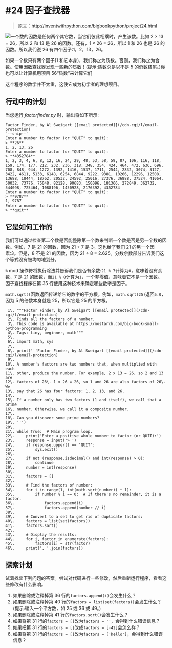 # #24 因子查找器

> 原文：<http://inventwithpython.com/bigbookpython/project24.html>

![](../Images/9d995d63aaead72cad01120081eb8f75.png)一个数的因数是任何两个其它数，当它们彼此相乘时，产生该数。比如 2 × 13 = 26，所以 2 和 13 是 26 的因数。还有，1 × 26 = 26，所以 1 和 26 也是 26 的因数。所以我们说 26 有四个因子:1，2，13，26。

如果一个数只有两个因子(1 和它本身)，我们称之为质数。否则，我们称之为合数。使用因数查找器发现一些新的质数！(提示:质数总是以不是 5 的奇数结尾。)你也可以让计算机用项目 56“质数”来计算它们

这个程序的数学并不太重，这使它成为初学者的理想项目。

## 行动中的计划

当您运行 *factorfinder.py* 时，输出将如下所示:

```
Factor Finder, by Al Sweigart [[email protected]](/cdn-cgi/l/email-protection)
`--snip--`
Enter a number to factor (or "QUIT" to quit):
> **26**
1, 2, 13, 26
Enter a number to factor (or "QUIT" to quit):
> **4352784**
1, 2, 3, 4, 6, 8, 12, 16, 24, 29, 48, 53, 58, 59, 87, 106, 116, 118, 159, 174, 177, 212, 232, 236, 318, 348, 354, 424, 464, 472, 636, 696, 708, 848, 944, 1272, 1392, 1416, 1537, 1711, 2544, 2832, 3074, 3127, 3422, 4611, 5133, 6148, 6254, 6844, 9222, 9381, 10266, 12296, 12508, 13688, 18444, 18762, 20532, 24592, 25016, 27376, 36888, 37524, 41064, 50032, 73776, 75048, 82128, 90683, 150096, 181366, 272049, 362732, 544098, 725464, 1088196, 1450928, 2176392, 4352784
Enter a number to factor (or "QUIT" to quit):
> **9787**
1, 9787
Enter a number to factor (or "QUIT" to quit):
> **quit**
```

## 它是如何工作的

我们可以通过检查第二个数是否能整除第一个数来判断一个数是否是另一个数的因数。例如，7 是 21 的因数，因为 21 ÷ 7 是 3。这也给了我们 21 的另一个因素:3。但是，8 不是 21 的因数，因为 21 ÷ 8 = 2.625。分数余数部分告诉我们这个等式没有被均匀地划分。

`%` mod 操作符将执行除法并告诉我们是否有余数:`21 % 7`计算为`0`，意味着没有余数，7 是 21 的因数，而`21 % 8`计算为`1`，一个非零值，意味着它不是一个因数。因子查找程序在第 35 行使用这种技术来确定哪些数字是因子。

`math.sqrt()`函数返回传递给它的数字的平方根。例如，`math.sqrt(25)`返回`5.0`，因为 5 的倍数本身就是 25，所以它是 25 的平方根。

```
 1\. """Factor Finder, by Al Sweigart [[email protected]](/cdn-cgi/l/email-protection)
 2\. Finds all the factors of a number.
 3\. This code is available at https://nostarch.com/big-book-small-python-programming
 4\. Tags: tiny, beginner, math"""
 5\. 
 6\. import math, sys
 7\. 
 8\. print('''Factor Finder, by Al Sweigart [[email protected]](/cdn-cgi/l/email-protection)
 9\. 
10\. A number's factors are two numbers that, when multiplied with each
11\. other, produce the number. For example, 2 x 13 = 26, so 2 and 13 are
12\. factors of 26\. 1 x 26 = 26, so 1 and 26 are also factors of 26\. We
13\. say that 26 has four factors: 1, 2, 13, and 26.
14\. 
15\. If a number only has two factors (1 and itself), we call that a prime
16\. number. Otherwise, we call it a composite number.
17\. 
18\. Can you discover some prime numbers?
19\. ''')
20\. 
21\. while True:  # Main program loop.
22\.     print('Enter a positive whole number to factor (or QUIT):')
23\.     response = input('> ')
24\.     if response.upper() == 'QUIT':
25\.         sys.exit()
26\. 
27\.     if not (response.isdecimal() and int(response) > 0):
28\.         continue
29\.     number = int(response)
30\. 
31\.     factors = []
32\. 
33\.     # Find the factors of number:
34\.     for i in range(1, int(math.sqrt(number)) + 1):
35\.         if number % i == 0:  # If there's no remainder, it is a factor.
36\.             factors.append(i)
37\.             factors.append(number // i)
38\. 
39\.     # Convert to a set to get rid of duplicate factors:
40\.     factors = list(set(factors))
41\.     factors.sort()
42\. 
43\.     # Display the results:
44\.     for i, factor in enumerate(factors):
45\.         factors[i] = str(factor)
46\.     print(', '.join(factors)) 
```

## 探索计划

试着找出下列问题的答案。尝试对代码进行一些修改，然后重新运行程序，看看这些修改有什么影响。

1.  如果删除或注释掉第 36 行的`factors.append(i)`会发生什么？
2.  如果删除或注释掉第 40 行的`factors = list(set(factors))`会发生什么？(提示:输入一个平方数，如 25 或 36 或 49。)
3.  如果删除或注释掉第 41 行的`factors.sort()`会发生什么？
4.  如果将第 31 行的`factors = []`改为`factors = ''`，会得到什么错误信息？
5.  如果把第 31 行的`factors = []`改成`factors = [-42]`会怎么样？
6.  如果将第 31 行的`factors = []`改为`factors = ['hello']`，会得到什么错误信息？